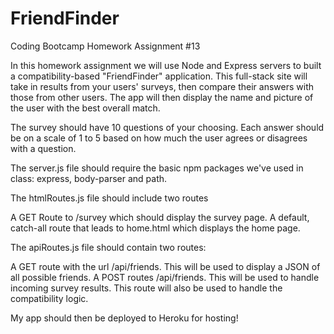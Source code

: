 # FriendFinder

Coding Bootcamp Homework Assignment #13

In this homework assignment we will use Node and Express servers to built a compatibility-based "FriendFinder" application.
This full-stack site will take in results from your users' surveys, then compare their answers with those from other users. The app will then display the name and picture of the user with the best overall match.

The survey should have 10 questions of your choosing. Each answer should be on a scale of 1 to 5 based on how much the user agrees or disagrees with a question.

The server.js file should require the basic npm packages we've used in class: express, body-parser and path.

The htmlRoutes.js file should include two routes

A GET Route to /survey which should display the survey page.
A default, catch-all route that leads to home.html which displays the home page.

The  apiRoutes.js file should contain two routes:

A GET route with the url /api/friends. This will be used to display a JSON of all possible friends.
A POST routes /api/friends. This will be used to handle incoming survey results. This route will also be used to handle the compatibility logic.

My app should then be deployed to Heroku for hosting!

